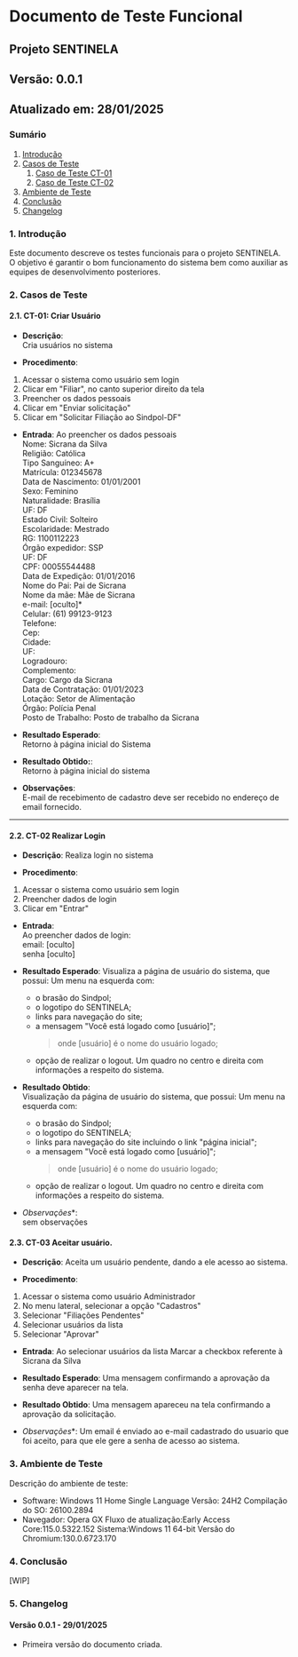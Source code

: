 # Documento de Teste Funcional

## Projeto SENTINELA
## Versão: 0.0.1
## Atualizado em: 28/01/2025

### Sumário
1. [Introdução](#1-introdução)
2. [Casos de Teste](#2-casos-de-teste)
   1. [Caso de Teste CT-01](#21-ct-01-criar-usuario)
   2. [Caso de Teste CT-02](#22-ct-02-realizar-login)
3. [Ambiente de Teste](#3-ambiente-de-teste)
4. [Conclusão](#4-conclusão)
5. [Changelog](#5-changelog)

### 1. Introdução
Este documento descreve os testes funcionais para o projeto SENTINELA.  
O objetivo é garantir o bom funcionamento do sistema bem como auxiliar as equipes de desenvolvimento posteriores.

### 2. Casos de Teste

#### 2.1. CT-01: Criar Usuário  
- **Descrição**:  
Cria usuários no sistema

- **Procedimento**:   
1) Acessar o sistema como usuário sem login  
2) Clicar em "Filiar", no canto superior direito da tela  
3) Preencher os dados pessoais  
4) Clicar em "Enviar solicitação"  
5) Clicar em "Solicitar Filiação ao Sindpol-DF"  

- **Entrada**: 
Ao preencher os dados pessoais  
	Nome: Sicrana da Silva  
	Religião: Católica  
	Tipo Sanguíneo: A+  
	Matrícula: 012345678  
	Data de Nascimento: 01/01/2001  
	Sexo: Feminino  
	Naturalidade: Brasília  
	UF: DF  
	Estado Civil: Solteiro  
	Escolaridade: Mestrado  
	RG: 1100112223  
	Órgão expedidor: SSP  
	UF: DF  
	CPF: 00055544488  
	Data de Expedição: 01/01/2016  
	Nome do Pai: Pai de Sicrana  
	Nome da mãe: Mãe de Sicrana  
	e-mail: [oculto]*  
	Celular: (61) 99123-9123  
	Telefone:  
	Cep:  
	Cidade:  
	UF:  
	Logradouro:  
	Complemento:  
	Cargo: Cargo da Sicrana  
	Data de Contratação: 01/01/2023  
	Lotação: Setor de Alimentação  
	Órgão: Polícia Penal  
	Posto de Trabalho: Posto de trabalho da Sicrana  

- **Resultado Esperado**:  
Retorno à página inicial do Sistema

- **Resultado Obtido:**:  
Retorno à página inicial do sistema

- **Observações**:  
E-mail de recebimento de cadastro deve ser recebido no endereço de email fornecido.

***

#### 2.2. CT-02 Realizar Login
- **Descrição**: 
Realiza login no sistema

- **Procedimento**:  
1) Acessar o sistema como usuário sem login  
2) Preencher dados de login  
3) Clicar em "Entrar"  

- **Entrada**:  
Ao preencher dados de login:  
email: [oculto]   
senha [oculto]  

- **Resultado Esperado**:
Visualiza a página de usuário do sistema, que possui:
Um menu na esquerda com:
	* o brasão do Sindpol;
	* o logotipo do SENTINELA;
	* links para navegação do site;
	* a mensagem "Você está logado como [usuário]";
		> onde [usuário] é o nome do usuário logado;
	* opção de realizar o logout.
Um quadro no centro e direita com informações a respeito do sistema.

- **Resultado Obtido**:  
Visualização da página de usuário do sistema, que possui:
Um menu na esquerda com:
	* o brasão do Sindpol;
	* o logotipo do SENTINELA;
	* links para navegação do site incluindo o link "página inicial";
	* a mensagem "Você está logado como [usuário]";
		> onde [usuário] é o nome do usuário logado;
	* opção de realizar o logout.
Um quadro no centro e direita com informações a respeito do sistema.

- *Observações**:  
sem observações

#### 2.3. CT-03 Aceitar usuário.
- **Descrição**: 
Aceita um usuário pendente, dando a ele acesso ao sistema.

- **Procedimento**:
1) Acessar o sistema como usuário Administrador
2) No menu lateral, selecionar a opção "Cadastros"
3) Selecionar "Filiações Pendentes"
4) Selecionar usuários da lista
5) Selecionar "Aprovar"

- **Entrada**:
Ao selecionar usuários da lista
	Marcar a checkbox referente à Sicrana da Silva

- **Resultado Esperado**:
Uma mensagem confirmando a aprovação da senha deve aparecer na tela.

- **Resultado Obtido**:
Uma mensagem apareceu na tela confirmando a aprovação da solicitação.

- *Observações**:
Um email é enviado ao e-mail cadastrado do usuario que foi aceito, para que ele gere a senha de acesso ao sistema.

### 3. Ambiente de Teste
Descrição do ambiente de teste:
- Software: Windows 11 Home Single Language
	Versão: 24H2
	Compilação do SO: 26100.2894
- Navegador: Opera GX
	Fluxo de atualização:Early Access
	Core:115.0.5322.152
	Sistema:Windows 11 64-bit
	Versão do Chromium:130.0.6723.170

### 4. Conclusão
[WIP]

### 5. Changelog
#### Versão 0.0.1 - 29/01/2025
- Primeira versão do documento criada.
